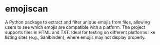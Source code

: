 # emojiscan
A Python package to extract and filter unique emojis from files, allowing users to see which emojis are compatible with a platform. The project supports files in HTML and TXT. Ideal for testing on different platforms like listing sites (e.g., Sahibinden), where emojis may not display properly.
